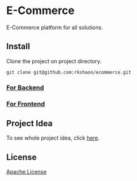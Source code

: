 # E-Commerce
E-Commerce platform for all solutions.

## Install
Clone the project on project directory.
```
git clone git@github.com:rkshaon/ecommerce.git
```
### [For Backend](./backend/)
### [For Frontend](./frontend/)

## Project Idea
To see whole project idea, click [here](./IDEA.md).

## License
[Apache License](./LICENSE)
